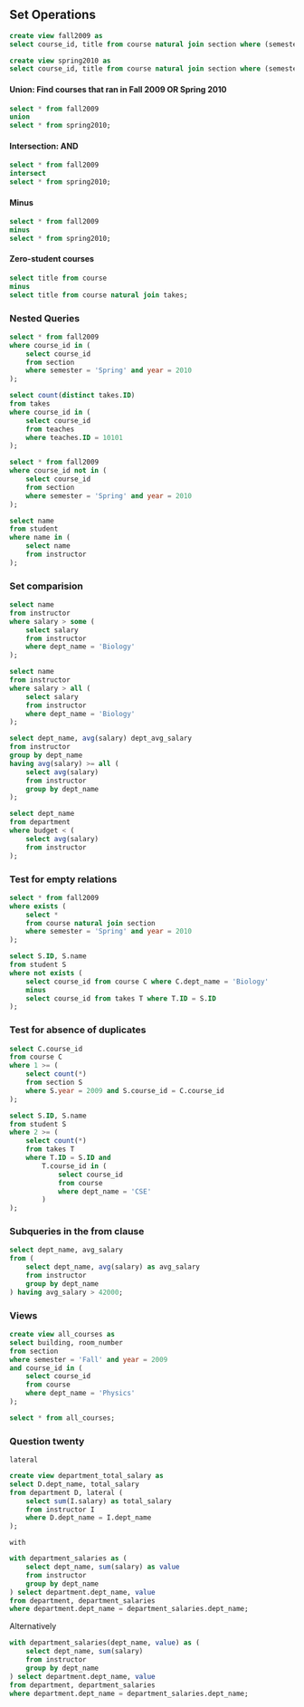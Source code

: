 ## Set Operations

```sql
create view fall2009 as
select course_id, title from course natural join section where (semester='Fall' and year=2009);

create view spring2010 as
select course_id, title from course natural join section where (semester='Spring' and year=2010);
```

#### Union: Find courses that ran in Fall 2009 OR Spring 2010
```sql
select * from fall2009 
union
select * from spring2010;
```

#### Intersection: AND
```sql
select * from fall2009 
intersect
select * from spring2010;
```

#### Minus
```sql
select * from fall2009 
minus
select * from spring2010;
```

#### Zero-student courses
```sql
select title from course
minus
select title from course natural join takes;
```


### Nested Queries

```sql
select * from fall2009
where course_id in (
    select course_id
    from section
    where semester = 'Spring' and year = 2010
);
```

```sql
select count(distinct takes.ID)
from takes
where course_id in (
    select course_id
    from teaches
    where teaches.ID = 10101
);
```

```sql
select * from fall2009 
where course_id not in (
    select course_id
    from section
    where semester = 'Spring' and year = 2010
);
```

```sql
select name
from student 
where name in (
    select name
    from instructor
);
```

### Set comparision

```sql
select name
from instructor
where salary > some (
    select salary
    from instructor
    where dept_name = 'Biology'
);
```

```sql
select name
from instructor
where salary > all (
    select salary
    from instructor
    where dept_name = 'Biology'
);
```

```sql
select dept_name, avg(salary) dept_avg_salary
from instructor
group by dept_name
having avg(salary) >= all (
    select avg(salary)
    from instructor
    group by dept_name
);
```

```sql
select dept_name
from department
where budget < (
    select avg(salary)
    from instructor
);
```

### Test for empty relations

```sql
select * from fall2009
where exists (
    select *
    from course natural join section
    where semester = 'Spring' and year = 2010
);
```

```sql
select S.ID, S.name
from student S
where not exists (
    select course_id from course C where C.dept_name = 'Biology'
    minus
    select course_id from takes T where T.ID = S.ID
);
```

### Test for absence of duplicates

```sql
select C.course_id
from course C
where 1 >= (
    select count(*)
    from section S
    where S.year = 2009 and S.course_id = C.course_id
);
```

```sql
select S.ID, S.name
from student S
where 2 >= (
    select count(*)
    from takes T
    where T.ID = S.ID and 
        T.course_id in (
            select course_id 
            from course
            where dept_name = 'CSE'
        )
);
```

### Subqueries in the from clause

```sql
select dept_name, avg_salary
from (
    select dept_name, avg(salary) as avg_salary
    from instructor
    group by dept_name
) having avg_salary > 42000;
```

### Views

```sql
create view all_courses as 
select building, room_number
from section
where semester = 'Fall' and year = 2009
and course_id in (
    select course_id
    from course
    where dept_name = 'Physics'
);
```

```sql
select * from all_courses;
```

### Question twenty

`lateral`
```sql
create view department_total_salary as
select D.dept_name, total_salary
from department D, lateral (
    select sum(I.salary) as total_salary
    from instructor I
    where D.dept_name = I.dept_name
);
```

`with`
```sql
with department_salaries as (
    select dept_name, sum(salary) as value
    from instructor
    group by dept_name
) select department.dept_name, value
from department, department_salaries
where department.dept_name = department_salaries.dept_name;
```

Alternatively
```sql
with department_salaries(dept_name, value) as (
    select dept_name, sum(salary)
    from instructor
    group by dept_name
) select department.dept_name, value
from department, department_salaries
where department.dept_name = department_salaries.dept_name;
```